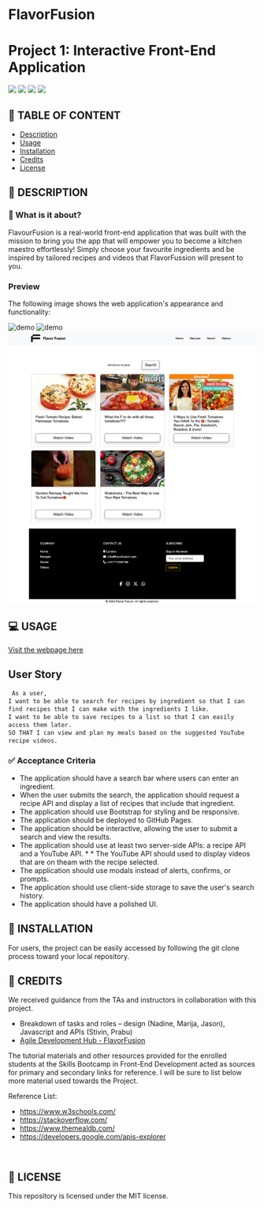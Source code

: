 # FlavorFusion
# Project 1: Interactive Front-End Application
![](https://img.shields.io/badge/html-HTML5-orange?logo=html5)
![](https://img.shields.io/badge/css-CSS3-%231572B6?logo=css3)
![](https://img.shields.io/badge/JavaScript-lightgrey?logo=javascript)
![](https://img.shields.io/github/license/senseilein/password-generator)

## 🚩 TABLE OF CONTENT

- [Description](#-description)
- [Usage](#-usage)
- [Installation](#-installation)
- [Credits](#-credits)
- [License](#-license)

## 📖 DESCRIPTION
### 🎯 What is it about?
FlavourFusion is a real-world front-end application that was built with the mission to bring you the app that will empower you to become a kitchen maestro effortlessly! Simply choose your favourite ingredients and be inspired by tailored recipes and videos that FlavorFussion will present to you. ​

### Preview

The following image shows the web application's appearance and functionality:

![ demo](Assets/Screenshot/screencapture-astranag-github-io-FlavorFusion-index-html-2024-02-07-12_55_01.png)
![demo](Assets/Screenshot/screencapture-astranag-github-io-FlavorFusion-search-page-html-2024-02-07-12_55_22.png)
![demo](Assets/Screenshot/screencapture-astranag-github-io-FlavorFusion-yt-page-html-2024-02-07-12_55_55.png)
## 💻 USAGE

[Visit the webpage here](https://astranag.github.io/FlavorFusion/index.html)

## User Story

```text
 As a user, 
I want to be able to search for recipes by ingredient so that I can find recipes that I can make with the ingredients I like. 
I want to be able to save recipes to a list so that I can easily access them later. 
SO THAT I can view and plan my meals based on the suggested YouTube recipe videos.
```
### ✅ Acceptance Criteria

* The application should have a search bar where users can enter an ingredient.
* When the user submits the search, the application should request a recipe API and display a list of recipes that include that ingredient.
* The application should use Bootstrap for styling and be responsive.
* The application should be deployed to GitHub Pages.
* The application should be interactive, allowing the user to submit a search and view the results.
* The application should use at least two server-side APIs: a recipe API and a YouTube API. * * The YouTube API should used to display videos that are on theam with the recipe selected.
* The application should use modals instead of alerts, confirms, or prompts.
* The application should use client-side storage to save the user's search history.
* The application should have a polished UI.

## 🚀 INSTALLATION

 For users, the project can be easily accessed by following the git clone process toward your local repository.

 ## 💬 CREDITS


We received guidance from the TAs and instructors in collaboration with this project.
* Breakdown of tasks and roles – design (Nadine, Marija, Jason), Javascript and APIs (Stivin, Prabu)
* [Agile Development Hub - FlavorFusion](https://full-wallet-edc.notion.site/79233eae10c64e8c95af0294e43cef9c?v=d3269f1f25e44de4961548d983f6d9bd)

 The tutorial materials and other resources provided for the enrolled students at the Skills Bootcamp in Front-End Development acted as sources for primary and secondary links for reference. I will be sure to list below more material used towards the Project. 

Reference List:
* https://www.w3schools.com/
* https://stackoverflow.com/
* https://www.themealdb.com/
* https://developers.google.com/apis-explorer


 ​
## 📜 LICENSE

This repository is licensed under the MIT license.
